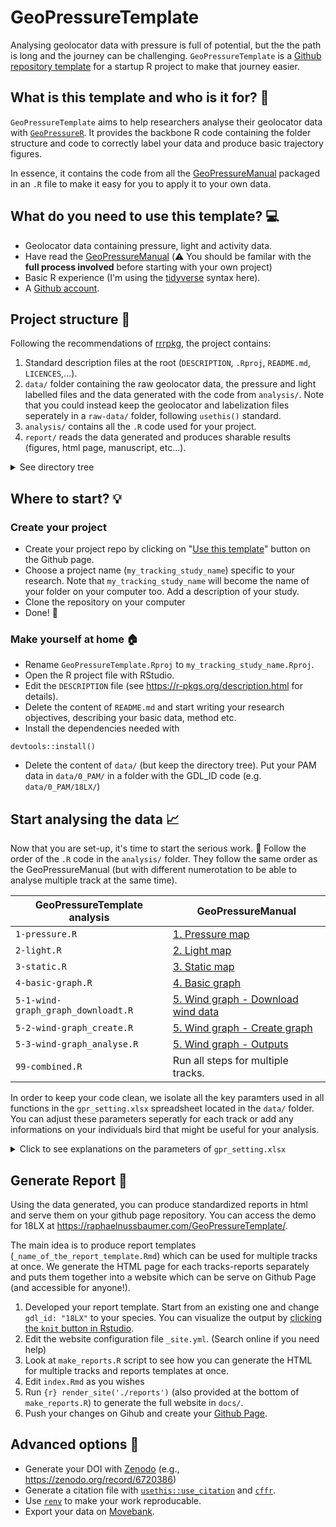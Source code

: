 # GeoPressureTemplate

Analysing geolocator data with pressure is full of potential, but the the path is long and the journey can be challenging. `GeoPressureTemplate` is a [Github repository template](https://docs.github.com/articles/creating-a-repository-from-a-template/) for a startup R project to make that journey easier.

## What is this template and who is it for? :mag_right:

`GeoPressureTemplate` aims to help researchers analyse their geolocator data with [`GeoPressureR`](https://raphaelnussbaumer.com/GeoPressureR/). It provides the backbone R code containing the folder structure and code to correctly label your data and produce basic trajectory figures. 

In essence, it contains the code from all the [GeoPressureManual](https://raphaelnussbaumer.com/GeoPressureManual) packaged in an `.R` file to make it easy for you to apply it to your own data. 

## What do you need to use this template? :computer:

- Geolocator data containing pressure, light and activity data.
- Have read the [GeoPressureManual](https://raphaelnussbaumer.com/GeoPressureManual) (:warning: You should be familar with the **full process involved** before starting with your own project)
- Basic R experience (I'm using the [tidyverse](https://www.tidyverse.org/) syntax here).
- A [Github account](https://github.com/signup).


## Project structure :file_folder:

Following the recommendations of [rrrpkg](https://github.com/ropensci/rrrpkg), the project contains:
1. Standard description files at the root (`DESCRIPTION`, `.Rproj`, `README.md`, `LICENCES`,...).
2. `data/` folder containing the raw geolocator data, the pressure and light labelled files and the data generated with the code from `analysis/`. Note that you could instead keep the geolocator and labelization files seperately in a `raw-data/` folder, following `usethis()` standard.
3. `analysis/` contains all the `.R` code used for your project.
4. `report/` reads the data generated and produces sharable results (figures, html page, manuscript, etc...).
<details>
  <summary>See directory tree</summary>

```
GeoPressureTemplate
├── DESCRIPTION          		                # project metadata and dependencies
├── README.md            		                # top-level description of content and guide to users
├── GeoPressureTemplate.Rproj               # R project file
├── data                                    # Folder structured by order of use
│   ├── 0_PAM                               # Folder with raw geolocator data grouped by gdl_id
│   │   ├── 18LX
│   │   │   ├── 18LX_20180725.acceleration
│   │   │   ├── 18LX_20180725.glf
│   │   │   ├── 18LX_20180725.pressure 
│   │   │   └── ...
│   │   └── 22BT
│   │       └── ...
│   ├── 1_pressure                          # Data generated with analyis/1-pressure.R
│   │   ├── 18LX_pressure_prob.Rdata
│   │   └── labels
│   │       ├── 18LX_act_pres-labeled.csv
│   │       ├── 18LX_act_pres.csv
│   │       └── ...                    
│   ├── 2_light                             # Data generated with analyis/2-light.R
│   │   ├── 18LX_light_prob.Rdata
│   │   └── labels
│   │       ├── 18LX_light-labeled.csv
│   │       ├── 18LX_light.csv
│   │       └── ...    
│   ├── 3_static                            # Data generated with analyis/3-static.R
│   │   ├── 18LX_static_prob.Rdata
│   │   └── ...
│   ├── 4_basic_graph                       # Data generated with analyis/3-basic_graph.R
│   │   ├── 18LX_basic_graph.Rdata
│   │   └── ...
│   ├── 5_wind_graph
│   │   └── ERA5_wind
│   │       ├──
│   │       └── ...
│   └── gpr_settings.xlsx
├── analysis                                # R code used to analyse your data. Follow the order
│   ├── 1-pressure.R
│   ├── 2-light.R
│   ├── 3-static.R
│   ├── 4-basic-graph.R
│   ├── 5-1-wind-graph_download.R
│   ├── 5-2-wind-graph_create.R
│   ├── 5-3-wind-graph_analyse.R
│   └── 99-combined.R
└── reports                                 # Generate HTML report to be shared (see below for details)
│   ├── _basic_trajectory.Rmd
│   ├── _site.yml
│   ├── _technical_details.Rmd
│   ├── basic_trajectory
│   │   └── 18LX.html
│   ├── technical_details
│   │   └── 18LX.html
│   ├── index.Rmd
│   └── make_reports.R
└── docs                                      # Folder where your reports will be served as a website on Github Page
    └── ...
```
</details>

## Where to start? :bulb:

### Create your project 

- Create your project repo by clicking on "[Use this template](https://github.com/Rafnuss/GeoPressureTemplate/generate)" button on the Github page.
- Choose a project name (`my_tracking_study_name`) specific to your research. Note that `my_tracking_study_name`  will become the name of your folder on your computer too. Add a description of your study.
- Clone the repository on your computer
- Done! :tada:

### Make yourself at home :house:

- Rename `GeoPressureTemplate.Rproj` to `my_tracking_study_name.Rproj`.
- Open the R project file with RStudio. 
- Edit the `DESCRIPTION` file (see https://r-pkgs.org/description.html for details).
- Delete the content of `README.md` and start writing your research objectives, describing your basic data, method etc.
- Install the dependencies needed with

```
devtools::install()
```

- Delete the content of `data/` (but keep the directory tree). Put your PAM data in `data/0_PAM/` in a folder with the GDL_ID code (e.g. `data/0_PAM/18LX/`)


## Start analysing the data :chart_with_upwards_trend:

Now that you are set-up, it's time to start the serious work. :grimacing: Follow the order of the `.R` code in the `analysis/` folder. They follow the same order as the GeoPressureManual (but with different numerotation to be able to analyse multiple track at the same time).

|  GeoPressureTemplate analysis |  GeoPressureManual  |
|---|---|
|  `1-pressure.R`  |  [1. Pressure map](https://raphaelnussbaumer.com/GeoPressureManual/pressure-map.html) |
|  `2-light.R` |  [2. Light map](https://raphaelnussbaumer.com/GeoPressureManual/light-map.html) |
|  `3-static.R` | [3. Static map](https://raphaelnussbaumer.com/GeoPressureManual/static-map.html)  |
|  `4-basic-graph.R` |  [4. Basic graph](https://raphaelnussbaumer.com/GeoPressureManual/basic-graph.html) |
|  `5-1-wind-graph_graph_downloadt.R` |  [5. Wind graph - Download wind data](https://raphaelnussbaumer.com/GeoPressureManual/wind-graph.html#download-wind-data) |
|  `5-2-wind-graph_create.R` |  [5. Wind graph - Create graph](https://raphaelnussbaumer.com/GeoPressureManual/wind-graph.html#create-graph) |
|  `5-3-wind-graph_analyse.R` |  [5. Wind graph - Outputs](https://raphaelnussbaumer.com/GeoPressureManual/wind-graph.html#compute-the-transition-probability-1) |
|  `99-combined.R` |  Run all steps for multiple tracks. |

In order to keep your code clean, we isolate all the key paramters used in all functions in the `gpr_setting.xlsx` spreadsheet located in the `data/` folder. You can adjust these parameters seperatly for each track or add any informations on your individuals bird that might be useful for your analysis. 

<details>
  <summary>Click to see explanations on the parameters of <code>gpr_setting.xlsx</code></summary>
  
|parameter          |example/default          |description                                                                                                            |
|-------------------|-------------------------|-----------------------------------------------------------------------------------------------------------------------|
|gdl_id             |18LX                     |Track identifier, used to read the raw file in the folder with this name (see [directory structure](https://github.com/Rafnuss/GeoPressureTemplate#project-structure-file_folder)).                                              |
|crop_start         |2017-06-20               |see [`pam_read()`](https://raphaelnussbaumer.com/GeoPressureR/reference/pam_read.html)                                 |
|crop_end           |2018-05-02               |see [`pam_read()`](https://raphaelnussbaumer.com/GeoPressureR/reference/pam_read.html)                                 |
|thr_dur            |12                       |Ignore stationary periods shorter than `thr_dur` (in hours). For complex track, start with high value 24-48 and work your way down to 0 until the labelization is done correctly.                                                                                                                         |
|extent_N           |50                       |see [`geopressure_map()`](https://raphaelnussbaumer.com/GeoPressureR/reference/geopressure_map.html)                   |
|extent_W           |-16                      |see [`geopressure_map()`](https://raphaelnussbaumer.com/GeoPressureR/reference/geopressure_map.html)                   |
|extent_S           |0                        |see [`geopressure_map()`](https://raphaelnussbaumer.com/GeoPressureR/reference/geopressure_map.html)                   |
|extent_E           |23                       |see [`geopressure_map()`](https://raphaelnussbaumer.com/GeoPressureR/reference/geopressure_map.html)                   |
|map_scale          |5                        |see [`geopressure_map()`](https://raphaelnussbaumer.com/GeoPressureR/reference/geopressure_map.html)                   |
|map_max_sample     |300                      |see [`geopressure_map()`](https://raphaelnussbaumer.com/GeoPressureR/reference/geopressure_map.html)                   |
|map_margin         |30                       |see [`geopressure_map()`](https://raphaelnussbaumer.com/GeoPressureR/reference/geopressure_map.html)                   |
|prob_map_s         |1                        |see [`geopressure_prob_map()`](https://raphaelnussbaumer.com/GeoPressureR/reference/geopressure_prob_map.html)         |
|prob_map_s_calib   |                         |Alternative value for  `prob_map_s` for calibration site. Useful for species living in moutain only during calibration. |
|prob_map_thr       |0.9                      |see [`geopressure_prob_map()`](https://raphaelnussbaumer.com/GeoPressureR/reference/geopressure_prob_map.html)         |
|shift_k            |0                        |see [`find_twilights()`](https://raphaelnussbaumer.com/GeoPressureR/reference/find_twilights.html)                     |
|kernel_adjust      |1.4                      |see [Calibration of light data](https://raphaelnussbaumer.com/GeoPressureManual/light-map.html#calibrate-zenith-angles)        |
|calib_lon          |17.05                    |Longitude of the calibration site.                                                                                     |
|calib_lat          |48.9                     |Latitude of the calibrataion site.                                                                                      |
|calib_1_start      |2017-06-20               |Start date of the first calibration period.                                                                             |
|calib_1_end        |2017-08-05               |End date of the first calibration period.                                                                               |
|calib_2_start      |                         |Start date of the second calibration period.                                                                           |
|calib_2_end        |                         |End date of the second calibration period                                                                              |
|calib_2_lon        |                         |Longitude of the second calibration site (only use if different than first calibration site).                           |
|calib_2_lat        |                         |Latitude of the second calibration site (only use if different than first calibration site).                            |
|prob_light_w       |0.1                      |see [Probability map of light data](https://raphaelnussbaumer.com/GeoPressureManual/light-map.html#compute-probability-map)|
|thr_prob_percentile|0.9                      |see [`graph_create()`](https://raphaelnussbaumer.com/GeoPressureR/reference/graph_create.html)                         |
|thr_gs             |120                      |see [`graph_create()`](https://raphaelnussbaumer.com/GeoPressureR/reference/graph_create.html)                         |
|thr_as             |100                      |see [`graph_add_wind()`](https://raphaelnussbaumer.com/GeoPressureR/reference/graph_add_wind.html)                     |
|low_speed_fix      |15                       |see [`flight_prob()`](https://raphaelnussbaumer.com/GeoPressureR/reference/flight_prob.html)                           |
|ringNo             |                         |Ring number if available (not used).                                                                                                                        |
|scientific_name    |Acrocephalus arundinaceus|see [`flight_bird()`](https://raphaelnussbaumer.com/GeoPressureR/reference/flight_bird.html)                           |
|common_name        |Great Reed Warbler       |                                                                                                                       |
|mass               |                         |see [`flight_bird()`](https://raphaelnussbaumer.com/GeoPressureR/reference/flight_bird.html)                           |
|wing_span          |                         |see [`flight_bird()`](https://raphaelnussbaumer.com/GeoPressureR/reference/flight_bird.html)                           |

</details>

## Generate Report :page_facing_up:

Using the data generated, you can produce standardized reports in html and serve them on your github page repository. 
You can access the demo for 18LX at https://raphaelnussbaumer.com/GeoPressureTemplate/.

The main idea is to produce report templates (`_name_of_the_report_template.Rmd`) which can be used for multiple tracks at once. We generate the HTML page for each tracks-reports separately and puts them together into a website which can be serve on Github Page (and accessible for anyone!).

1. Developed your report template. Start from an existing one and change `gdl_id: "18LX"` to your species. You can visualize the output by [clicking the `knit` button in Rstudio](https://rmarkdown.rstudio.com/authoring_quick_tour.html).
2. Edit the website configuration file `_site.yml`. (Search online if you need help)
3. Look at `make_reports.R` script to see how you can generate the HTML for multiple tracks and reports templates at once. 
4. Edit `index.Rmd` as you wishes
5. Run `{r} render_site('./reports')` (also provided at the bottom of  `make_reports.R`) to generate the full website in `docs/`.
6. Push your changes on Gihub and create your [Github Page](https://rstudio.github.io/distill/publish_website.html#github-pages).


## Advanced options :link:

- Generate your DOI with [Zenodo](https://docs.github.com/en/repositories/archiving-a-github-repository/referencing-and-citing-content) (e.g., https://zenodo.org/record/6720386)
- Generate a citation file with [`usethis::use_citation`](https://usethis.r-lib.org/reference/use_citation.html) and [`cffr`](https://github.com/ropensci/cffr).
- Use [`renv`](https://rstudio.github.io/renv/index.html) to make your work reproducable.
- Export your data on [Movebank](https://www.movebank.org/cms/movebank-content/import-custom-tabular-data).

